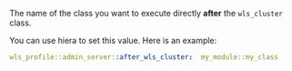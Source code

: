 The name of the class you want to execute directly **after** the `wls_cluster` class.

You can use hiera to set this value. Here is an example:

```yaml
wls_profile::admin_server::after_wls_cluster:  my_module::my_class
```
